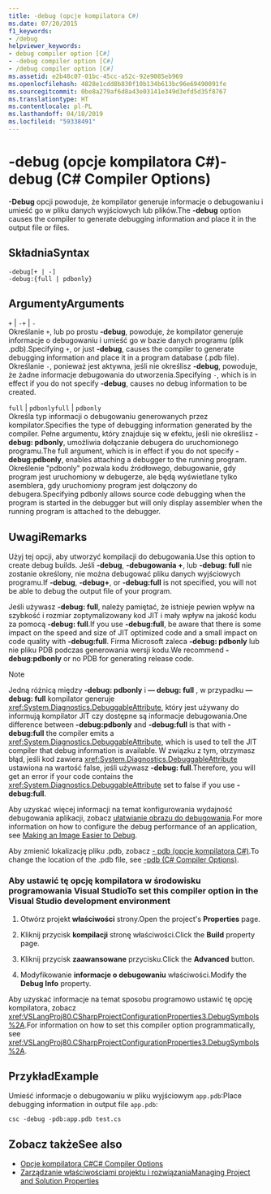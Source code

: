 ```yaml
---
title: -debug (opcje kompilatora C#)
ms.date: 07/20/2015
f1_keywords:
- /debug
helpviewer_keywords:
- debug compiler option [C#]
- -debug compiler option [C#]
- /debug compiler option [C#]
ms.assetid: e2b48c07-01bc-45cc-a52c-92e9085eb969
ms.openlocfilehash: 4828e1cdd8b830f10b134b613bc96e69490091fe
ms.sourcegitcommit: 0be8a279af6d8a43e03141e349d3efd5d35f8767
ms.translationtype: HT
ms.contentlocale: pl-PL
ms.lasthandoff: 04/18/2019
ms.locfileid: "59338491"
---
```

# <a name="-debug-c-compiler-options"></a><span data-ttu-id="a9032-102">-debug (opcje kompilatora C#)</span><span class="sxs-lookup"><span data-stu-id="a9032-102">-debug (C# Compiler Options)</span></span>
<span data-ttu-id="a9032-103">**-Debug** opcji powoduje, że kompilator generuje informacje o debugowaniu i umieść go w pliku danych wyjściowych lub plików.</span><span class="sxs-lookup"><span data-stu-id="a9032-103">The **-debug** option causes the compiler to generate debugging information and place it in the output file or files.</span></span>  
  
## <a name="syntax"></a><span data-ttu-id="a9032-104">Składnia</span><span class="sxs-lookup"><span data-stu-id="a9032-104">Syntax</span></span>  
  
```console  
-debug[+ | -]  
-debug:{full | pdbonly}  
```  
  
## <a name="arguments"></a><span data-ttu-id="a9032-105">Argumenty</span><span class="sxs-lookup"><span data-stu-id="a9032-105">Arguments</span></span>  
 <span data-ttu-id="a9032-106">`+` &#124; `-`</span><span class="sxs-lookup"><span data-stu-id="a9032-106">`+` &#124; `-`</span></span>  
 <span data-ttu-id="a9032-107">Określanie `+`, lub po prostu **-debug**, powoduje, że kompilator generuje informacje o debugowaniu i umieść go w bazie danych programu (plik .pdb).</span><span class="sxs-lookup"><span data-stu-id="a9032-107">Specifying `+`, or just **-debug**, causes the compiler to generate debugging information and place it in a program database (.pdb file).</span></span> <span data-ttu-id="a9032-108">Określanie `-`, ponieważ jest aktywna, jeśli nie określisz **-debug**, powoduje, że żadne informacje debugowania do utworzenia.</span><span class="sxs-lookup"><span data-stu-id="a9032-108">Specifying `-`, which is in effect if you do not specify **-debug**, causes no debug information to be created.</span></span>  
  
 <span data-ttu-id="a9032-109">`full` &#124; `pdbonly`</span><span class="sxs-lookup"><span data-stu-id="a9032-109">`full` &#124; `pdbonly`</span></span>  
 <span data-ttu-id="a9032-110">Określa typ informacji o debugowaniu generowanych przez kompilator.</span><span class="sxs-lookup"><span data-stu-id="a9032-110">Specifies the type of debugging information generated by the compiler.</span></span> <span data-ttu-id="a9032-111">Pełne argumentu, który znajduje się w efektu, jeśli nie określisz **-debug: pdbonly**, umożliwia dołączanie debugera do uruchomionego programu.</span><span class="sxs-lookup"><span data-stu-id="a9032-111">The full argument, which is in effect if you do not specify **-debug:pdbonly**, enables attaching a debugger to the running program.</span></span> <span data-ttu-id="a9032-112">Określenie "pdbonly" pozwala kodu źródłowego, debugowanie, gdy program jest uruchomiony w debugerze, ale będą wyświetlane tylko asemblera, gdy uruchomiony program jest dołączony do debugera.</span><span class="sxs-lookup"><span data-stu-id="a9032-112">Specifying pdbonly allows source code debugging when the program is started in the debugger but will only display assembler when the running program is attached to the debugger.</span></span>  
  
## <a name="remarks"></a><span data-ttu-id="a9032-113">Uwagi</span><span class="sxs-lookup"><span data-stu-id="a9032-113">Remarks</span></span>  
 <span data-ttu-id="a9032-114">Użyj tej opcji, aby utworzyć kompilacji do debugowania.</span><span class="sxs-lookup"><span data-stu-id="a9032-114">Use this option to create debug builds.</span></span> <span data-ttu-id="a9032-115">Jeśli **-debug**, **-debugowania +**, lub **-debug: full** nie zostanie określony, nie można debugować pliku danych wyjściowych programu.</span><span class="sxs-lookup"><span data-stu-id="a9032-115">If **-debug**, **-debug+**, or **-debug:full** is not specified, you will not be able to debug the output file of your program.</span></span>  
  
 <span data-ttu-id="a9032-116">Jeśli używasz **-debug: full**, należy pamiętać, że istnieje pewien wpływ na szybkość i rozmiar zoptymalizowany kod JIT i mały wpływ na jakość kodu za pomocą **-debug: full**.</span><span class="sxs-lookup"><span data-stu-id="a9032-116">If you use **-debug:full**, be aware that there is some impact on the speed and size of JIT optimized code and a small impact on code quality with **-debug:full**.</span></span> <span data-ttu-id="a9032-117">Firma Microsoft zaleca **-debug: pdbonly** lub nie pliku PDB podczas generowania wersji kodu.</span><span class="sxs-lookup"><span data-stu-id="a9032-117">We recommend **-debug:pdbonly** or no PDB for generating release code.</span></span>  
  
> [!NOTE]
>  <span data-ttu-id="a9032-118">Jedną różnicą między **-debug: pdbonly** i **— debug: full** , w przypadku **— debug: full** kompilator generuje <xref:System.Diagnostics.DebuggableAttribute>, który jest używany do informują kompilator JIT czy dostępne są informacje debugowania.</span><span class="sxs-lookup"><span data-stu-id="a9032-118">One difference between **-debug:pdbonly** and **-debug:full** is that with **-debug:full** the compiler emits a <xref:System.Diagnostics.DebuggableAttribute>, which is used to tell the JIT compiler that debug information is available.</span></span> <span data-ttu-id="a9032-119">W związku z tym, otrzymasz błąd, jeśli kod zawiera <xref:System.Diagnostics.DebuggableAttribute> ustawiona na wartość false, jeśli używasz **-debug: full**.</span><span class="sxs-lookup"><span data-stu-id="a9032-119">Therefore, you will get an error if your code contains the <xref:System.Diagnostics.DebuggableAttribute> set to false if you use **-debug:full**.</span></span>  
  
 <span data-ttu-id="a9032-120">Aby uzyskać więcej informacji na temat konfigurowania wydajność debugowania aplikacji, zobacz [ułatwianie obrazu do debugowania](../../../framework/debug-trace-profile/making-an-image-easier-to-debug.md).</span><span class="sxs-lookup"><span data-stu-id="a9032-120">For more information on how to configure the debug performance of an application, see [Making an Image Easier to Debug](../../../framework/debug-trace-profile/making-an-image-easier-to-debug.md).</span></span>  
  
 <span data-ttu-id="a9032-121">Aby zmienić lokalizację pliku .pdb, zobacz [- pdb (opcje kompilatora C#)](../../../csharp/language-reference/compiler-options/pdb-compiler-option.md).</span><span class="sxs-lookup"><span data-stu-id="a9032-121">To change the location of the .pdb file, see [-pdb (C# Compiler Options)](../../../csharp/language-reference/compiler-options/pdb-compiler-option.md).</span></span>  
  
### <a name="to-set-this-compiler-option-in-the-visual-studio-development-environment"></a><span data-ttu-id="a9032-122">Aby ustawić tę opcję kompilatora w środowisku programowania Visual Studio</span><span class="sxs-lookup"><span data-stu-id="a9032-122">To set this compiler option in the Visual Studio development environment</span></span>  
  
1. <span data-ttu-id="a9032-123">Otwórz projekt **właściwości** strony.</span><span class="sxs-lookup"><span data-stu-id="a9032-123">Open the project's **Properties** page.</span></span>  
  
2. <span data-ttu-id="a9032-124">Kliknij przycisk **kompilacji** stronę właściwości.</span><span class="sxs-lookup"><span data-stu-id="a9032-124">Click the **Build** property page.</span></span>  
  
3. <span data-ttu-id="a9032-125">Kliknij przycisk **zaawansowane** przycisku.</span><span class="sxs-lookup"><span data-stu-id="a9032-125">Click the **Advanced** button.</span></span>  
  
4. <span data-ttu-id="a9032-126">Modyfikowanie **informacje o debugowaniu** właściwości.</span><span class="sxs-lookup"><span data-stu-id="a9032-126">Modify the **Debug Info** property.</span></span>  
  
 <span data-ttu-id="a9032-127">Aby uzyskać informacje na temat sposobu programowo ustawić tę opcję kompilatora, zobacz <xref:VSLangProj80.CSharpProjectConfigurationProperties3.DebugSymbols%2A>.</span><span class="sxs-lookup"><span data-stu-id="a9032-127">For information on how to set this compiler option programmatically, see <xref:VSLangProj80.CSharpProjectConfigurationProperties3.DebugSymbols%2A>.</span></span>  
  
## <a name="example"></a><span data-ttu-id="a9032-128">Przykład</span><span class="sxs-lookup"><span data-stu-id="a9032-128">Example</span></span>  
 <span data-ttu-id="a9032-129">Umieść informacje o debugowaniu w pliku wyjściowym `app.pdb`:</span><span class="sxs-lookup"><span data-stu-id="a9032-129">Place debugging information in output file `app.pdb`:</span></span>  
  
```console  
csc -debug -pdb:app.pdb test.cs  
```  
  
## <a name="see-also"></a><span data-ttu-id="a9032-130">Zobacz także</span><span class="sxs-lookup"><span data-stu-id="a9032-130">See also</span></span>

- [<span data-ttu-id="a9032-131">Opcje kompilatora C#</span><span class="sxs-lookup"><span data-stu-id="a9032-131">C# Compiler Options</span></span>](../../../csharp/language-reference/compiler-options/index.md)
- [<span data-ttu-id="a9032-132">Zarządzanie właściwościami projektu i rozwiązania</span><span class="sxs-lookup"><span data-stu-id="a9032-132">Managing Project and Solution Properties</span></span>](/visualstudio/ide/managing-project-and-solution-properties)
